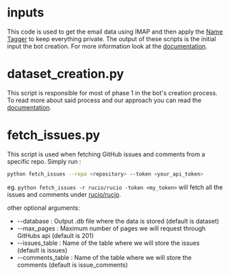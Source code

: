# inputs

This code is used to get the email data using IMAP and then apply the [Name Tagger](../docs/name_tagger.md) to keep everything private. The output of these scripts is the initial input the bot creation. For more information look at the [documentation](../docs/approach.md).


# dataset_creation.py

This script is responsible for most of phase 1 in the bot's creation process. 
To read more about said process and our approach you can read the [documentation](../docs/approach.md).



# fetch_issues.py

This script is used when fetching GitHub issues and comments from a specific repo.
Simply run :  

``` bash
python fetch_issues --repo <repository> --token <your_api_token>
```
eg.
`python fetch_issues -r rucio/rucio -token <my_token>` 
will fetch all the issues and comments under [rucio/rucio](https://github.com/rucio/rucio/issues).

other optional arguments:
- --database       : Output .db file where the data is stored (default is dataset)
- --max_pages      : Maximum number of pages we will request through GitHubs api (default is 201)
- --issues_table   : Name of the table where we will store the issues (default is issues)
- --comments_table : Name of the table where we will store the comments (default is issue_comments)
